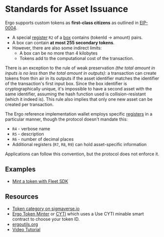# Standards for Asset Issuance

Ergo supports custom tokens as **first-class citizens** as outlined in [EIP-0004](eip4.md). 

- A special [register](registers.md) `R2` of a [box](box.md) contains (tokenId -> amount) pairs.
- A box can contain **at most 255 secondary tokens**. 
- However, there are also some indirect limits: 
    - A box can be no more than 4 kilobytes
    - Tokens add to the computational cost of the transaction.

There is an exception to the rule of weak preservation *(the total amount in inputs is no less than the total amount in outputs)*: a transaction can create tokens from thin air in its outputs if the asset identifier matches the identifier of the transaction's first input box. Since the box identifier is cryptographically unique, it's impossible to have a second asset with the same identifier, assuming the hash function used is collision-resistant (which it indeed is). This rule also implies that only one new asset can be created per transaction.

The Ergo reference implementation wallet employs specific [registers](registers.md) in a particular manner, though the protocol doesn't mandate this: 

* `R4` - verbose name
* `R5` - description
* `R6` - number of decimal places
* Additional registers (`R7`, `R8`, `R9`) can hold asset-specific information

Applications can follow this convention, but the protocol does not enforce it.

## Examples

- [Mint a token with Fleet SDK](https://fleet-sdk.github.io/docs/transaction-building#step-4-2-mint-a-token)

## Resources

- [Token category on sigmaverse.io](https://sigmaverse.io/all-projects/?category=Tokens)
- [Ergo Token Minter](https://thierrym1212.github.io/tokenminter/index.html) or [CYTI](https://thierrym1212.github.io/cyti/index.html) which uses a Use CYTI minable smart contract to choose your token ID.
- [ergoutils.org](https://ergoutils.org/#/token)
- [Video Tutorial](https://www.youtube.com/watch?v=I3R6_PceM1k)



